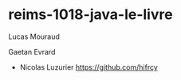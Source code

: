 # reims-1018-java-le-livre


Lucas Mouraud

Gaetan Evrard

- Nicolas Luzurier https://github.com/hifrcy

